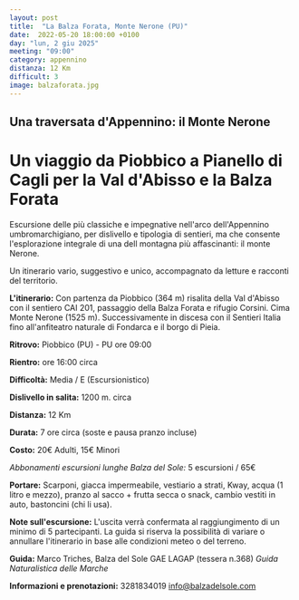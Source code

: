 ```yaml
---
layout: post
title:  "La Balza Forata, Monte Nerone (PU)"
date:  2022-05-20 18:00:00 +0100
day: "lun, 2 giu 2025"
meeting: "09:00"
category: appennino 
distanza: 12 Km
difficult: 3
image: balzaforata.jpg
---
```


## Una traversata d'Appennino: il Monte Nerone

# Un viaggio da Piobbico a Pianello di Cagli per la Val d'Abisso e la Balza Forata

Escursione delle più classiche e impegnative nell'arco dell'Appennino umbromarchigiano, per dislivello e tipologia di sentieri, ma che consente l'esplorazione integrale di una dell montagna più affascinanti: il monte Nerone.

Un itinerario vario, suggestivo e unico, accompagnato da letture e racconti del territorio.

**L'itinerario:** Con partenza da Piobbico (364 m) risalita della Val d'Abisso con il sentiero CAI 201, passaggio della Balza Forata e rifugio Corsini. Cima Monte Nerone (1525 m). Successivamente in discesa con il Sentieri Italia fino all'anfiteatro naturale di Fondarca e il borgo di Pieia.

**Ritrovo:** Piobbico (PU) - PU ore 09:00

**Rientro:** ore 16:00 circa 

**Difficoltà:** Media / E (Escursionistico)

**Dislivello in salita:**  1200 m. circa

**Distanza:** 12 Km

**Durata:** 7 ore circa (soste e pausa pranzo incluse)

**Costo:** 20€ Adulti, 15€ Minori

*Abbonamenti escursioni lunghe Balza del Sole:* 5 escursioni / 65€

**Portare:** Scarponi, giacca impermeabile, vestiario a strati, Kway, acqua (1 litro e mezzo), pranzo al sacco + frutta secca o snack, cambio vestiti in auto, bastoncini (chi li usa). 

**Note sull'escursione:** L'uscita verrà confermata al raggiungimento di un minimo di 5 partecipanti. La guida si riserva la possibilità di variare o annullare l'itinerario in base alle condizioni meteo o del terreno.


**Guida:** Marco Triches, Balza del Sole GAE LAGAP (tessera n.368)
*Guida Naturalistica delle Marche*

**Informazioni e prenotazioni:** 3281834019 info@balzadelsole.com
